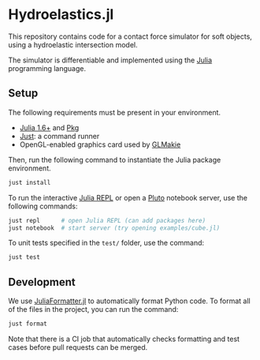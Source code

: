 # Hydroelastics.jl

This repository contains code for a contact force simulator for soft objects, using a hydroelastic intersection model.

The simulator is differentiable and implemented using the [Julia](https://julialang.org/) programming language.

## Setup

The following requirements must be present in your environment.

- [Julia 1.6+](https://julialang.org/) and [Pkg](https://docs.julialang.org/en/v1/stdlib/Pkg/)
- [Just](https://github.com/casey/just): a command runner
- OpenGL-enabled graphics card used by [GLMakie](https://makie.juliaplots.org/dev/documentation/backends_and_output/)

Then, run the following command to instantiate the Julia package environment.

```bash
just install
```

To run the interactive [Julia REPL](https://docs.julialang.org/en/v1/stdlib/REPL/) or open a [Pluto](https://github.com/fonsp/Pluto.jl) notebook server, use the following commands:

```bash
just repl      # open Julia REPL (can add packages here)
just notebook  # start server (try opening examples/cube.jl)
```

To unit tests specified in the `test/` folder, use the command:

```bash
just test
```

## Development

We use [JuliaFormatter.jl](https://github.com/domluna/JuliaFormatter.jl) to automatically format Python code. To format all of the files in the project, you can run the command:

```bash
just format
```

Note that there is a CI job that automatically checks formatting and test cases before pull requests can be merged.
